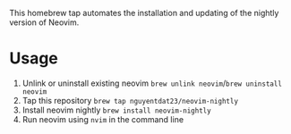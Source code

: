This homebrew tap automates the installation and updating of the nightly version of Neovim.

# Usage
1. Unlink or uninstall existing neovim `brew unlink neovim`/`brew uninstall neovim`
2. Tap this repository `brew tap nguyentdat23/neovim-nightly`
3. Install neovim nightly `brew install neovim-nightly`
4. Run neovim using `nvim` in the command line
